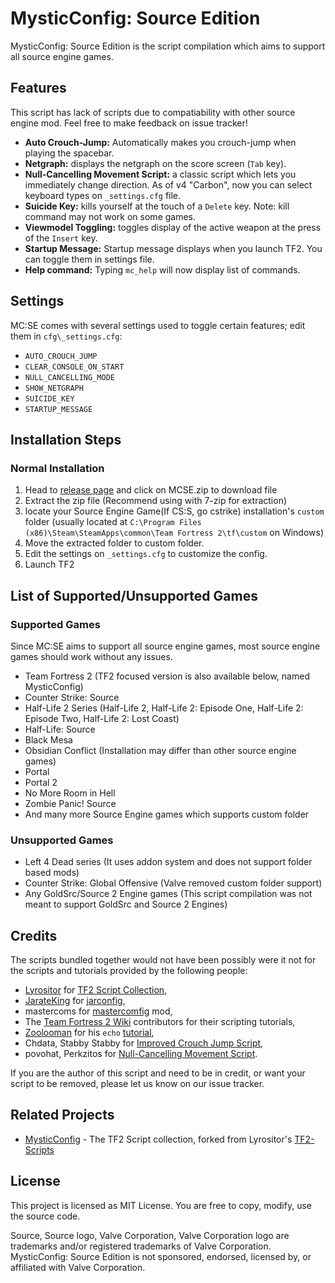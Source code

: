 MysticConfig: Source Edition
===========
MysticConfig: Source Edition is the script compilation which aims to support all source engine games.

## Features ##
This script has lack of scripts due to compatiability with other source engine mod. Feel free to make feedback on issue tracker!
- **Auto Crouch-Jump:** Automatically makes you crouch-jump when playing the spacebar. 
- **Netgraph:** displays the netgraph on the score screen (`Tab` key).
- **Null-Cancelling Movement Script:** a classic script which lets you immediately change direction. As of v4 "Carbon", now you can select keyboard types on `_settings.cfg` file.
- **Suicide Key:** kills yourself at the touch of a `Delete` key. Note: kill command may not work on some games.
- **Viewmodel Toggling:** toggles display of the active weapon at the press of the `Insert` key.
- **Startup Message:** Startup message displays when you launch TF2. You can toggle them in settings file.
- **Help command:** Typing `mc_help` will now display list of commands.

## Settings ##
MC:SE comes with several settings used to toggle certain features; edit them in `cfg\_settings.cfg`:

- `AUTO_CROUCH_JUMP`
- `CLEAR_CONSOLE_ON_START`
- `NULL_CANCELLING_MODE`
- `SHOW_NETGRAPH`
- `SUICIDE_KEY`
- `STARTUP_MESSAGE`

## Installation Steps ##
### Normal Installation ###
1. Head to [release page](https://github.com/MysticMoonlight/MysticConfig-Source-Edition/releases) and click on MCSE.zip to download file
2. Extract the zip file (Recommend using with 7-zip for extraction)
3. locate your Source Engine Game(If CS:S, go cstrike) installation's `custom` folder (usually located at `C:\Program Files (x86)\Steam\SteamApps\common\Team Fortress 2\tf\custom` on Windows)
4. Move the extracted folder to custom folder.
5. Edit the settings on `_settings.cfg` to customize the config.
6. Launch TF2

## List of Supported/Unsupported Games ##
### Supported Games ###
Since MC:SE aims to support all source engine games, most source engine games should work without any issues.
* Team Fortress 2 (TF2 focused version is also available below, named MysticConfig)
* Counter Strike: Source
* Half-Life 2 Series (Half-Life 2, Half-Life 2: Episode One, Half-Life 2: Episode Two, Half-Life 2: Lost Coast)
* Half-Life: Source
* Black Mesa
* Obsidian Conflict (Installation may differ than other source engine games)
* Portal
* Portal 2
* No More Room in Hell
* Zombie Panic! Source
* And many more Source Engine games which supports custom folder

### Unsupported Games ###
* Left 4 Dead series (It uses addon system and does not support folder based mods)
* Counter Strike: Global Offensive (Valve removed custom folder support)
* Any GoldSrc/Source 2 Engine games (This script compilation was not meant to support GoldSrc and Source 2 Engines)

## Credits ##
The scripts bundled together would not have been possibly were it not for the scripts and tutorials provided by the following people:

- [Lyrositor](https://github.com/Lyrositor) for [TF2 Script Collection](https://github.com/Lyrositor/TF2-Scripts),
- [JarateKing](https://github.com/JarateKing) for [jarconfig](https://github.com/JarateKing/jarconfig),
- mastercoms for [mastercomfig](https://www.mastercomfig.com) mod,
- The [Team Fortress 2 Wiki](http://wiki.teamfortress.com) contributors for their scripting tutorials,
- [Zoolooman](http://wiki.teamfortress.com/wiki/User:Zoolooman) for his `echo` [tutorial](http://wiki.teamfortress.com/wiki/User:Zoolooman/Scripting),
- Chdata, Stabby Stabby for [Improved Crouch Jump Script](https://gamebanana.com/scripts/7982),
- povohat, Perkzitos for [Null-Cancelling Movement Script](https://gamebanana.com/scripts/9842).

If you are the author of this script and need to be in credit, or want your script to be removed, please let us know on our issue tracker.

## Related Projects ##
* [MysticConfig](https://github.com/MysticMoonlight/MysticConfig) - The TF2 Script collection, forked from Lyrositor's [TF2-Scripts](https://github.com/Lyrositor/TF2-Scripts)

## License ##
This project is licensed as MIT License. You are free to copy, modify, use the source code.

Source, Source logo, Valve Corporation, Valve Corporation logo are trademarks and/or registered trademarks of Valve Corporation. MysticConfig: Source Edition is not sponsored, endorsed, licensed by, or affiliated with Valve Corporation.